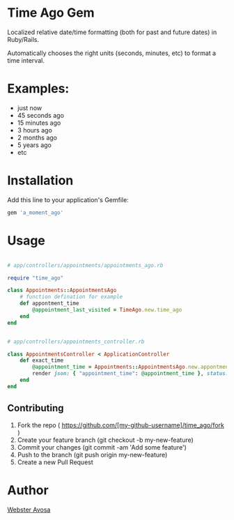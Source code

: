 # Time Ago Gem

Localized relative date/time formatting (both for past and future dates) in Ruby/Rails.

Automatically chooses the right units (seconds, minutes, etc) to format a time interval.

# Examples:
 * just now
 * 45 seconds ago
 * 15 minutes ago
 * 3 hours ago
 * 2 months ago
 * 5 years ago
 * etc

# Installation

Add this line to your application's Gemfile:


```ruby
gem 'a_moment_ago'
```

# Usage 
```ruby

# app/controllers/appointments/appointments_ago.rb

require "time_ago"

class Appointments::AppointmentsAgo
    # function defination for example
    def appontment_time
        @appointment_last_visited = TimeAgo.new.time_ago
    end
end


# app/controllers/appointments_controller.rb

class AppointmentsController < ApplicationController
    def exact_time
        @appointment_time = Appointments::AppointmentsAgo.new.appontment_time
        render json: { "appointment_time": @appointment_time }, status: :ok
    end
end
```

## Contributing
1. Fork the repo ( https://github.com/[my-github-username]/time_ago/fork )
2. Create your feature branch (git checkout -b my-new-feature)
3. Commit your changes (git commit -am 'Add some feature')
4. Push to the branch (git push origin my-new-feature)
5. Create a new Pull Request 

# Author 
[Webster Avosa](https://github.com/avosa)


